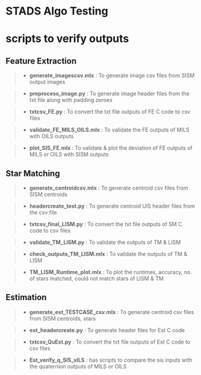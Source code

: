# STADS Algo Testing
# scripts to verify outputs

## Feature Extraction

 >  * **generate_imagescsv.mlx** : To generate image csv files from SISM output images

 >  * **preprocess_image.py** : To generate image header files from the txt file along with padding zeroes

 >  * **txtcsv_FE.py** : To convert the txt file outputs of FE C code to csv files

 >  * **validate_FE_MILS_OILS.mlx** : To validate the FE outputs of MILS with OILS outputs

 >  * **plot_SIS_FE.mlx** : To validate & plot the deviation of FE outputs of MILS or OILS with SISM outputs

## Star Matching

 >  * **generate_centroidcsv.mlx** : To generate centroid csv files from SISM centroids

 >  * **headercreate_test.py** : To generate centroid UIS header files from the csv file 

 >  * **txtcsv_final_LISM.py** : To convert the txt file outputs of SM C code to csv files

 >  * **validate_TM_LISM.py** : To validate the outputs of TM & LISM

 >  * **check_outputs_TM_LISM.mlx** : To validate the outputs of TM & LISM

 >  * **TM_LISM_Runtime_plot.mlx** : To plot the runtimes, accuracy, no. of stars matched, could not match stars of LISM & TM

## Estimation

 >  * **generate_est_TESTCASE_csv.mlx** : To generate centroid csv files from SISM centroids, stars

 >  * **est_headercreate.py** : To generate header files for Est C code

 >  * **txtcsv_QuEst.py** : To convert the txt file outputs of Est C code to csv files

 >  * **Est_verify_q_SIS_xILS** : has scripts to compare the sis inputs with the quaternion outputs of MILS or OILS
